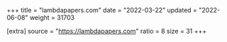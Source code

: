 +++
title = "lambdapapers.com"
date = "2022-03-22"
updated = "2022-06-08"
weight = 31703

[extra]
source = "https://lambdapapers.com"
ratio = 8
size = 31
+++

